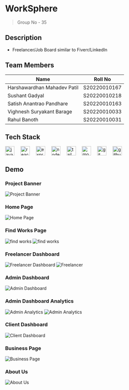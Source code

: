 # WorkSphere

> Group No - 35

## Description

- Freelancer/Job Board similar to Fiverr/LinkedIn

## Team Members

| Name                        | Roll No      |
| --------------------------- | ------------ |
| Harshawardhan Mahadev Patil | S20220010167 |
| Sushant Gadyal              | S20220010218 |
| Satish Anantrao Pandhare    | S20220010163 |
| Vighnesh Suryakant Barage   | S20220010033 |
| Rahul Banoth                | S20220010031 |

## Tech Stack

<div align="left">
  <img src="https://skillicons.dev/icons?i=js" height="30" alt="javascript logo"  />
  <img width="12" />
  <img src="https://skillicons.dev/icons?i=react" height="30" alt="react logo"  />
  <img width="12" />
  <img src="https://skillicons.dev/icons?i=express" height="30" alt="express logo"  />
  <img width="12" />
  <img src="https://cdn.jsdelivr.net/gh/devicons/devicon/icons/nodejs/nodejs-original.svg" height="30" alt="nodejs logo"  />
  <img width="12" />
  <img src="https://skillicons.dev/icons?i=tailwind" height="30" alt="tailwindcss logo"  />
  <img width="12" />
  <img src="https://skillicons.dev/icons?i=mongodb" height="30" alt="mongodb logo"  />
  <img width="12" />
  <img src="https://skillicons.dev/icons?i=git" height="30" alt="git logo"  />
  <img width="12" />
  <img src="https://skillicons.dev/icons?i=github" height="30" alt="github logo"  />
</div>

## Demo

### Project Banner

![Project Banner](./assets/worksphere.png)

### Home Page

![Home Page](./assets/home.gif)

### Find Works Page

![find works](./assets/works.png)
![find works](./assets/workDetail.png)

### Freelancer Dashboard

![Freelancer Dashboard](./assets/freelancerDashboard.png)
![Freelancer ](./assets/freelancerApplications.png)

### Admin Dashboard

![Admin Dashboard](./assets/adminDashboard.png)

### Admin Dashboard Analytics

![Admin Analytics](./assets/adminAnalytics.png)
![Admin Analytics](./assets/adminManageClients.png)

### Client Dashboard

![Client Dashboard](./assets/clientDashboard.png)

### Business Page

![Business Page](./assets/biz.png)

### About Us

![About Us](./assets/about.png)
